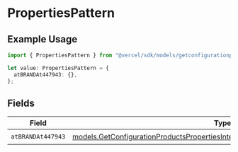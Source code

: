# PropertiesPattern

## Example Usage

```typescript
import { PropertiesPattern } from "@vercel/sdk/models/getconfigurationproductsop.js";

let value: PropertiesPattern = {
  atBRANDAt447943: {},
};
```

## Fields

| Field                                                                                                                                                                    | Type                                                                                                                                                                     | Required                                                                                                                                                                 | Description                                                                                                                                                              |
| ------------------------------------------------------------------------------------------------------------------------------------------------------------------------ | ------------------------------------------------------------------------------------------------------------------------------------------------------------------------ | ------------------------------------------------------------------------------------------------------------------------------------------------------------------------ | ------------------------------------------------------------------------------------------------------------------------------------------------------------------------ |
| `atBRANDAt447943`                                                                                                                                                        | [models.GetConfigurationProductsPropertiesIntegrationsResponse200AtBRANDAt447943](../models/getconfigurationproductspropertiesintegrationsresponse200atbrandat447943.md) | :heavy_check_mark:                                                                                                                                                       | N/A                                                                                                                                                                      |